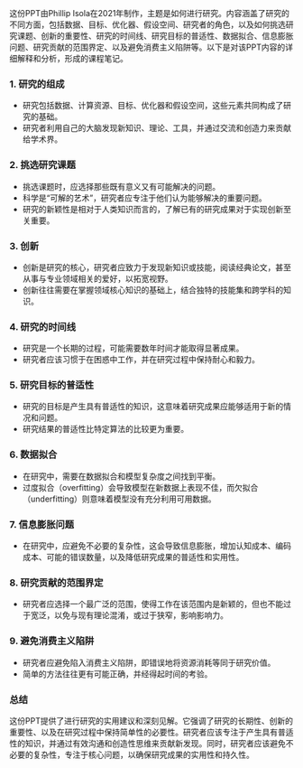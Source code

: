 这份PPT由Phillip Isola在2021年制作，主题是如何进行研究。内容涵盖了研究的不同方面，包括数据、目标、优化器、假设空间、研究者的角色，以及如何挑选研究课题、创新的重要性、研究的时间线、研究目标的普适性、数据拟合、信息膨胀问题、研究贡献的范围界定、以及避免消费主义陷阱等。以下是对该PPT内容的详细解释和分析，形成的课程笔记。

### 1. 研究的组成

- 研究包括数据、计算资源、目标、优化器和假设空间，这些元素共同构成了研究的基础。
- 研究者利用自己的大脑发现新知识、理论、工具，并通过交流和创造力来贡献给学术界。

### 2. 挑选研究课题

- 挑选课题时，应选择那些既有意义又有可能解决的问题。
- 科学是“可解的艺术”，研究者应专注于他们认为能够解决的重要问题。
- 研究的新颖性是相对于人类知识而言的，了解已有的研究成果对于实现创新至关重要。

### 3. 创新

- 创新是研究的核心，研究者应致力于发现新知识或技能，阅读经典论文，甚至从事与专业领域相关的爱好，以拓宽视野。
- 创新往往需要在掌握领域核心知识的基础上，结合独特的技能集和跨学科的知识。

### 4. 研究的时间线

- 研究是一个长期的过程，可能需要数年时间才能取得显著成果。
- 研究者应该习惯于在困惑中工作，并在研究过程中保持耐心和毅力。

### 5. 研究目标的普适性

- 研究的目标是产生具有普适性的知识，这意味着研究成果应能够适用于新的情况和问题。
- 研究结果的普适性比特定算法的比较更为重要。

### 6. 数据拟合

- 在研究中，需要在数据拟合和模型复杂度之间找到平衡。
- 过度拟合（overfitting）会导致模型在新数据上表现不佳，而欠拟合（underfitting）则意味着模型没有充分利用可用数据。

### 7. 信息膨胀问题

- 在研究中，应避免不必要的复杂性，这会导致信息膨胀，增加认知成本、编码成本、可能的错误数量，以及降低研究成果的普适性和实用性。

### 8. 研究贡献的范围界定

- 研究者应选择一个最广泛的范围，使得工作在该范围内是新颖的，但也不能过于宽泛，以免与现有理论混淆，或过于狭窄，影响影响力。

### 9. 避免消费主义陷阱

- 研究者应避免陷入消费主义陷阱，即错误地将资源消耗等同于研究价值。
- 简单的方法往往更有可能正确，并经得起时间的考验。

### 总结

这份PPT提供了进行研究的实用建议和深刻见解。它强调了研究的长期性、创新的重要性、以及在研究过程中保持简单性的必要性。研究者应该专注于产生具有普适性的知识，并通过有效沟通和创造性思维来贡献新发现。同时，研究者应该避免不必要的复杂性，专注于核心问题，以确保研究成果的实用性和持久性。